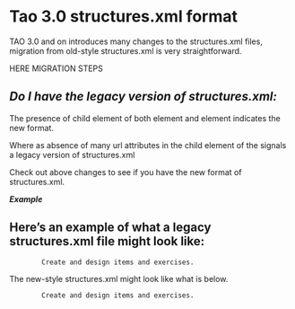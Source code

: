 <!--
parent: 'TAO 3 0'
created_at: '2014-09-19 10:36:32'
updated_at: '2014-09-19 14:06:21'
authors:
    - 'Aamir Rasheed'
tags: {  }
-->

Tao 3.0 structures.xml format
=============================

TAO 3.0 and on introduces many changes to the structures.xml files, migration from old-style structures.xml is very straightforward.

HERE MIGRATION STEPS

***Do I have the legacy version of structures.xml:***
-----------------------------------------------------

The presence of <icon> child element of both <structure> element and <action> element indicates the new format.<br/>

Where as absence of many url attributes in the <tree> child element of the <trees> signals a legacy version of structures.xml

Check out above changes to see if you have the new format of structures.xml.

***Example***<br/>

Here’s an example of what a legacy structures.xml file might look like:
-----------------------------------------------------------------------





            Create and design items and exercises.
























The new-style structures.xml might look like what is below.





            Create and design items and exercises.























































